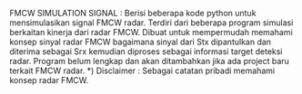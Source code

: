 FMCW SIMULATION SIGNAL :
Berisi beberapa kode python untuk mensimulasikan signal FMCW radar. Terdiri dari beberapa program simulasi berkaitan kinerja dari radar FMCW. Dibuat untuk mempermudah memahami konsep sinyal radar FMCW bagaimana sinyal dari Stx dipantulkan dan diterima sebagai Srx kemudian diproses sebagai informasi target deteksi radar.
Program belum lengkap dan akan ditambahkan jika ada project baru terkait FMCW radar.
*) Disclaimer : Sebagai catatan pribadi memahami konsep radar FMCW.
